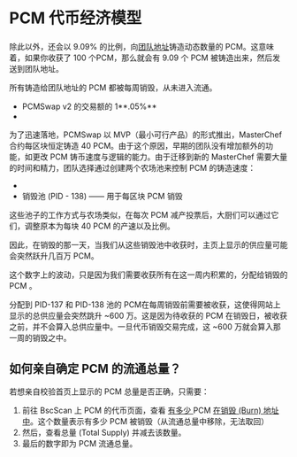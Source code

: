 # PCM 代币经济模型

### &#x20;<a href="#emission-rate" id="emission-rate"></a>

除此以外，还会以 9.09% 的比例，向[团队地址](broken-reference)铸造动态数量的 PCM。这意味着，如果你收获了 100 个PCM，那么就会有 9.09 个 PCM 被铸造出来，然后发送到团队地址。

所有铸造给团队地址的 PCM 都被每周销毁，从未进入流通。



* PCMSwap v2 的交易额的 1**.05%**
*

为了迅速落地，PCMSwap 以 MVP（最小可行产品）的形式推出，MasterChef 合约每区块恒定铸造 40 PCM。由于这个原因，早期的团队没有增加额外的功能，如更改 PCM 铸币速度与逻辑的能力。由于迁移到新的 MasterChef 需要大量的时间和精力，团队选择通过创建两个农场池来控制 PCM 的铸造速度：

*
* 销毁池 (PID - 138) —— 用于每区块 PCM 销毁

这些池子的工作方式与农场类似，在每次 PCM 减产投票后，大厨们可以通过它们，调整原本为每块 40 PCM 的产速以及比例。

因此，在销毁的那一天，当我们从这些销毁池中收获时，主页上显示的供应量可能会突然跃升几百万 PCM。

这个数字上的波动，只是因为我们需要收获所有在这一周内积累的，分配给销毁的 PCM 。

分配到 PID-137 和 PID-138 池的 PCM在每周销毁前需要被收获，这使得网站上显示的总供应量会突然跳升 \~600 万。这是因为待收获的 PCM 在销毁日，被收获之前，并不会算入总供应量中。一旦代币销毁交易完成，这 \~600 万就会算入那一周的销毁之中。

## 如何亲自确定 PCM  的流通总量？

若想亲自校验首页上显示的 PCM 总量是否正确，只需要：

1. 前往 BscScan 上 PCM  的代币页面，查看 [有多少 ](https://bscscan.com/token/0x0e09fabb73bd3ade0a17ecc321fd13a19e81ce82#balances)PCM [ 在销毁 (Burn) 地址中](https://bscscan.com/token/0x0e09fabb73bd3ade0a17ecc321fd13a19e81ce82#balances)。这个数量表示有多少 PCM 被销毁（从流通总量中移除，无法取回）
2. 然后，查看总量 (Total Supply) 并减去该数量。
3. 最后的数字即为 PCM  流通总量。
